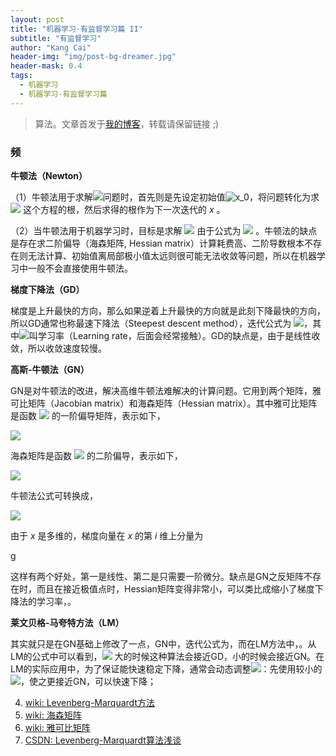 ```yaml
---
layout: post
title: "机器学习·有监督学习篇 II"
subtitle: "有监督学习"
author: "Kang Cai"
header-img: "img/post-bg-dreamer.jpg"
header-mask: 0.4
tags:
  - 机器学习
  - 机器学习·有监督学习篇
---
```


> 算法。文章首发于[我的博客](https://kangcai.github.io/2018/10/25/ml-overall-bayes/)，转载请保留链接 ;)

### 频

**牛顿法（Newton）**

（1）牛顿法用于求解<img src="http://latex.codecogs.com/gif.latex?f(x)=0" />问题时，首先则是先设定初始值<img src="http://latex.codecogs.com/gif.latex?x_0" title="x_0" />，将问题转化为求 <img src="http://latex.codecogs.com/gif.latex?f'(x_0)=0" /> 这个方程的根，然后求得的根作为下一次迭代的 _x_ 。

（2）当牛顿法用于机器学习时，目标是求解 <img src="http://latex.codecogs.com/gif.latex?L'(\theta)=0"/> 由于公式为 <img src="http://latex.codecogs.com/gif.latex?\theta^{t+1}\leftarrow \theta^t - \frac{L'(\theta)}{L''(\theta)} "/> 。牛顿法的缺点是存在求二阶偏导（海森矩阵, Hessian matrix）计算耗费高、二阶导数根本不存在则无法计算、初始值离局部极小值太远则很可能无法收敛等问题，所以在机器学习中一般不会直接使用牛顿法。

**梯度下降法（GD）**

梯度是上升最快的方向，那么如果逆着上升最快的方向就是此刻下降最快的方向，所以GD通常也称最速下降法（Steepest descent method），迭代公式为 <img src="http://latex.codecogs.com/gif.latex?\theta^{t+1}\leftarrow \theta^t - \eta  \triangledown L(\theta) "/>，其中<img src="http://latex.codecogs.com/gif.latex?\eta"/>叫学习率（Learning rate，后面会经常接触）。GD的缺点是，由于是线性收敛，所以收敛速度较慢。

**高斯-牛顿法（GN）**

GN是对牛顿法的改进，解决高维牛顿法难解决的计算问题。它用到两个矩阵，雅可比矩阵（Jacobian matrix）和海森矩阵（Hessian matrix）。其中雅可比矩阵是函数 <img src="http://latex.codecogs.com/gif.latex?f"/> 的一阶偏导矩阵，表示如下，

<img src="http://latex.codecogs.com/gif.latex?J_f=\begin{bmatrix}&space;\frac{\partial&space;f}{\partial&space;x_0}&\cdots&\frac{\partial&space;f}{\partial&space;x_n}\\&space;\vdots&\ddots&\vdots\\&space;\frac{\partial&space;f}{\partial&space;x_0}&\cdots&\frac{\partial&space;f}{\partial&space;x_n}&space;\end{bmatrix}" />

海森矩阵是函数 <img src="http://latex.codecogs.com/gif.latex?f"/> 的二阶偏导，表示如下，

<img src="http://latex.codecogs.com/gif.latex?H_f=\begin{bmatrix}\frac{\partial^2f}{\partial&space;x_0^2}&\frac{\partial^2f}{\partial&space;x_0&space;\partial&space;x_1}&...&\frac{\partial^2f}{\partial&space;x_0&space;\partial&space;x_n}\\&space;\frac{\partial^2f}{\partial&space;x_1&space;\partial&space;x_0}&\frac{\partial^2f}{\partial&space;x_1^2}&...&\frac{\partial^2f}{\partial&space;x_1&space;\partial&space;x_n}\\\vdots&\vdots&\ddots&\vdots\\&space;\frac{\partial^2f}{\partial&space;x_n&space;\partial&space;x_0}&\frac{\partial^2f}{\partial&space;x_n&space;\partial&space;x_1}&...&\frac{\partial^2f}{\partial&space;x_n^2}&space;\end{bmatrix}"/>

牛顿法公式可转换成，

<img src="http://latex.codecogs.com/gif.latex?X_{n&plus;1}=X_n-H_f(x_n)^{-1}\nabla&space;f(x_n)" />

由于 _x_ 是多维的，梯度向量在 _x_ 的第 _i_ 维上分量为

g



这样有两个好处，第一是线性、第二是只需要一阶微分。缺点是GN之反矩阵不存在时，而且在接近极值点时，Hessian矩阵变得非常小，可以类比成缩小了梯度下降法的学习率，。

**莱文贝格-马夸特方法（LM）**

其实就只是在GN基础上修改了一点，GN中，迭代公式为，而在LM方法中，。从LM的公式中可以看到，<img src="http://latex.codecogs.com/gif.latex?\lambda" /> 大的时候这种算法会接近GD，小的时候会接近GN。在LM的实际应用中，为了保证能快速稳定下降，通常会动态调整<img src="http://latex.codecogs.com/gif.latex?\lambda" />：先使用较小的<img src="http://latex.codecogs.com/gif.latex?\lambda" />，使之更接近GN，可以快速下降；

4. [wiki: Levenberg-Marquardt方法][4]
5. [wiki: 海森矩阵][5]
6. [wiki: 雅可比矩阵][6]
7. [CSDN: Levenberg-Marquardt算法浅谈][7]

[4]: (https://zh.wikipedia.org/wiki/%E8%8E%B1%E6%96%87%E8%B4%9D%E6%A0%BC%EF%BC%8D%E9%A9%AC%E5%A4%B8%E7%89%B9%E6%96%B9%E6%B3%95)
[5]: (https://zh.wikipedia.org/wiki/%E6%B5%B7%E6%A3%AE%E7%9F%A9%E9%98%B5)
[6]: (https://zh.wikipedia.org/wiki/%E9%9B%85%E5%8F%AF%E6%AF%94%E7%9F%A9%E9%98%B5)
[7]: (https://blog.csdn.net/liu14lang/article/details/53991897)
